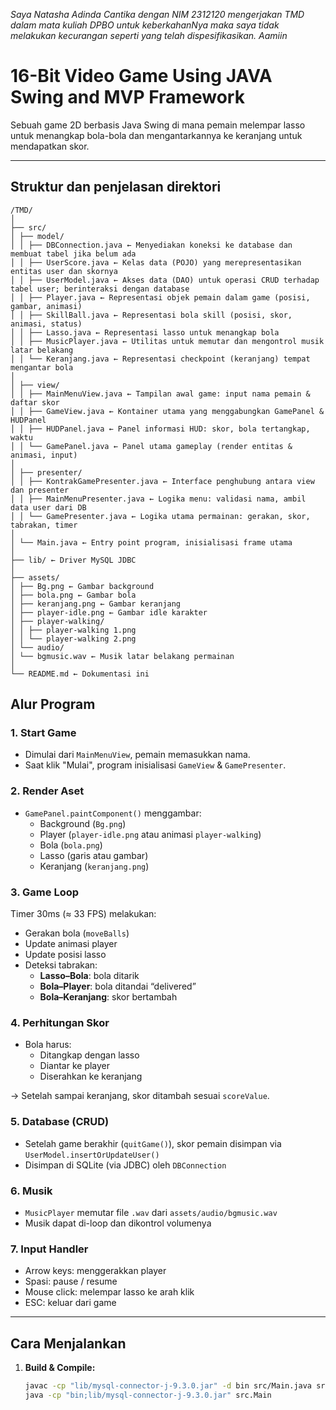 _Saya Natasha Adinda Cantika dengan NIM 2312120 mengerjakan TMD dalam mata kuliah DPBO untuk keberkahanNya maka saya tidak melakukan kecurangan seperti yang telah dispesifikasikan. Aamiin_

# 16-Bit Video Game Using JAVA Swing and MVP Framework

Sebuah game 2D berbasis Java Swing di mana pemain melempar lasso untuk menangkap bola-bola dan mengantarkannya ke keranjang untuk mendapatkan skor.

---

## Struktur dan penjelasan direktori
```
/TMD/
│
├── src/
│ ├── model/
│ │ ├── DBConnection.java ← Menyediakan koneksi ke database dan membuat tabel jika belum ada
│ │ ├── UserScore.java ← Kelas data (POJO) yang merepresentasikan entitas user dan skornya
│ │ ├── UserModel.java ← Akses data (DAO) untuk operasi CRUD terhadap tabel user; berinteraksi dengan database
│ │ ├── Player.java ← Representasi objek pemain dalam game (posisi, gambar, animasi)
│ │ ├── SkillBall.java ← Representasi bola skill (posisi, skor, animasi, status)
│ │ ├── Lasso.java ← Representasi lasso untuk menangkap bola
│ │ ├── MusicPlayer.java ← Utilitas untuk memutar dan mengontrol musik latar belakang
│ │ └── Keranjang.java ← Representasi checkpoint (keranjang) tempat mengantar bola
│
│ ├── view/
│ │ ├── MainMenuView.java ← Tampilan awal game: input nama pemain & daftar skor
│ │ ├── GameView.java ← Kontainer utama yang menggabungkan GamePanel & HUDPanel
│ │ ├── HUDPanel.java ← Panel informasi HUD: skor, bola tertangkap, waktu
│ │ └── GamePanel.java ← Panel utama gameplay (render entitas & animasi, input)
│
│ ├── presenter/
│ │ ├── KontrakGamePresenter.java ← Interface penghubung antara view dan presenter
│ │ ├── MainMenuPresenter.java ← Logika menu: validasi nama, ambil data user dari DB
│ │ └── GamePresenter.java ← Logika utama permainan: gerakan, skor, tabrakan, timer
│
│ └── Main.java ← Entry point program, inisialisasi frame utama
│
├── lib/ ← Driver MySQL JDBC
│
├── assets/
│ ├── Bg.png ← Gambar background
│ ├── bola.png ← Gambar bola
│ ├── keranjang.png ← Gambar keranjang
│ ├── player-idle.png ← Gambar idle karakter
│ ├── player-walking/
│ │ ├── player-walking 1.png
│ │ └── player-walking 2.png
│ └── audio/
│ └── bgmusic.wav ← Musik latar belakang permainan
│
└── README.md ← Dokumentasi ini
```

## Alur Program

### 1. Start Game

- Dimulai dari `MainMenuView`, pemain memasukkan nama.
- Saat klik "Mulai", program inisialisasi `GameView` & `GamePresenter`.

### 2. Render Aset

- `GamePanel.paintComponent()` menggambar:
  - Background (`Bg.png`)
  - Player (`player-idle.png` atau animasi `player-walking`)
  - Bola (`bola.png`)
  - Lasso (garis atau gambar)
  - Keranjang (`keranjang.png`)

### 3. Game Loop

Timer 30ms (≈ 33 FPS) melakukan:
- Gerakan bola (`moveBalls`)
- Update animasi player
- Update posisi lasso
- Deteksi tabrakan:
  - **Lasso–Bola**: bola ditarik
  - **Bola–Player**: bola ditandai “delivered”
  - **Bola–Keranjang**: skor bertambah

### 4. Perhitungan Skor

- Bola harus:
  - Ditangkap dengan lasso
  - Diantar ke player
  - Diserahkan ke keranjang

→ Setelah sampai keranjang, skor ditambah sesuai `scoreValue`.

### 5. Database (CRUD)

- Setelah game berakhir (`quitGame()`), skor pemain disimpan via `UserModel.insertOrUpdateUser()`
- Disimpan di SQLite (via JDBC) oleh `DBConnection`

### 6. Musik

- `MusicPlayer` memutar file `.wav` dari `assets/audio/bgmusic.wav`
- Musik dapat di-loop dan dikontrol volumenya

### 7. Input Handler

- Arrow keys: menggerakkan player
- Spasi: pause / resume
- Mouse click: melempar lasso ke arah klik
- ESC: keluar dari game

---

## Cara Menjalankan

1. **Build & Compile:**
   ```bash
   javac -cp "lib/mysql-connector-j-9.3.0.jar" -d bin src/Main.java src/model/*.java src/presenter/*.java src/view/*.java
   java -cp "bin;lib/mysql-connector-j-9.3.0.jar" src.Main
